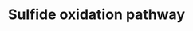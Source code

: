 ---
annotations:
- type: Pathway Ontology
  value: xenobiotics biodegradation pathway
authors:
- Kyook
- MaintBot
- UlasBabayigit
description: '"Proposed mechanism. Both H2S and HCN can inhibit electron transport.
  Electron transport inhibition causes induction of HIF-1 activity resulting in high
  expression of SQRD-1 and CYSL-2. SQRD-1 catalyzes the first step in the H2S-oxidation
  pathway, ultimately resulting in production of sulfate and thiosulfate. CYSL-2 catalyzes
  the first step in the HCN assimilation pathway, producing H2S. The resultant H2S
  is detoxified by CYSL-1."'
last-edited: 2021-05-27
organisms:
- Caenorhabditis elegans
redirect_from:
- /index.php/Pathway:WP2235
- /instance/WP2235
schema-jsonld:
- '@context': https://schema.org/
  '@id': https://wikipathways.github.io/pathways/WP2235.html
  '@type': Dataset
  creator:
    '@type': Organization
    name: WikiPathways
  description: '"Proposed mechanism. Both H2S and HCN can inhibit electron transport.
    Electron transport inhibition causes induction of HIF-1 activity resulting in
    high expression of SQRD-1 and CYSL-2. SQRD-1 catalyzes the first step in the H2S-oxidation
    pathway, ultimately resulting in production of sulfate and thiosulfate. CYSL-2
    catalyzes the first step in the HCN assimilation pathway, producing H2S. The resultant
    H2S is detoxified by CYSL-1."'
  keywords:
  - SQRD-1
  - O-Acetylserine
  - HIF-1
  - acetate
  - ETHE-1
  - H2S
  - hydrogen cyanide
  - sulfate
  - cysteine
  - CYSL-2
  - CYSL-1
  - beta-cyanoalanine
  - thiosulfate
  - polysulfide
  license: CC0
  name: Sulfide oxidation pathway
seo: CreativeWork
title: Sulfide oxidation pathway
wpid: WP2235
---